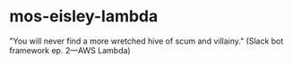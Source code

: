 # mos-eisley-lambda
"You will never find a more wretched hive of scum and villainy." (Slack bot framework ep. 2—AWS Lambda)
